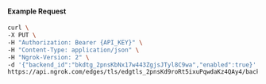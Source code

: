 <!-- Code generated for API Clients. DO NOT EDIT. -->

#### Example Request

```bash
curl \
-X PUT \
-H "Authorization: Bearer {API_KEY}" \
-H "Content-Type: application/json" \
-H "Ngrok-Version: 2" \
-d '{"backend_id":"bkdtg_2pnsKbNx17w443ZgjsJTyl8C9wa","enabled":true}' \
https://api.ngrok.com/edges/tls/edgtls_2pnsKd9roRt5ixuPqwdaKz4QAy4/backend
```
